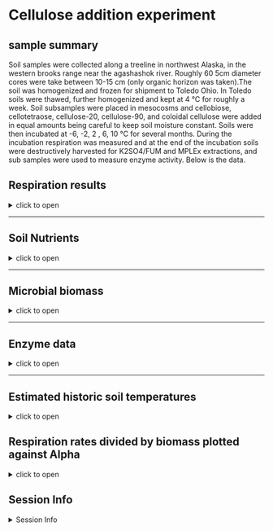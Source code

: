 Cellulose addition experiment
================

## sample summary

Soil samples were collected along a treeline in northwest Alaska, in the
western brooks range near the agashashok river. Roughly 60 5cm diameter
cores were take between 10-15 cm (only organic horizon was taken).The
soil was homogenized and frozen for shipment to Toledo Ohio. In Toledo
soils were thawed, further homogenized and kept at 4 °C for roughly a
week. Soil subsamples were placed in mesocosms and cellobiose,
cellotetraose, cellulose-20, cellulose-90, and coloidal cellulose were
added in equal amounts being careful to keep soil moisture constant.
Soils were then incubated at -6, -2, 2 , 6, 10 °C for several months.
During the incubation respiration was measured and at the end of the
incubation soils were destructively harvested for K2SO4/FUM and MPLEx
extractions, and sub samples were used to measure enzyme activity. Below
is the data.

## Respiration results

<details>
<summary>
click to open
</summary>

Respiration measurements were taken daily during the incubation using a
Li-850 bench top respiration unit. Below are the respiration rates for
each sample, as well as the calculates accumulative respiration rates.

<img src="CelluloseAddition_report_files/figure-gfm/unnamed-chunk-1-1.png" width="100%" /><img src="CelluloseAddition_report_files/figure-gfm/unnamed-chunk-1-2.png" width="100%" /><img src="CelluloseAddition_report_files/figure-gfm/unnamed-chunk-1-3.png" width="100%" /><img src="CelluloseAddition_report_files/figure-gfm/unnamed-chunk-1-4.png" width="100%" /><img src="CelluloseAddition_report_files/figure-gfm/unnamed-chunk-1-5.png" width="100%" />

</details>

------------------------------------------------------------------------

## Soil Nutrients

<details>
<summary>
click to open
</summary>

Soil K2SO4 extracts were utilized to measure ammonium, Nitrate, Total
free primary amines, phosphate, Total reducing sugars. Below is the
concentration data.

<img src="CelluloseAddition_report_files/figure-gfm/unnamed-chunk-2-1.png" width="50%" /><img src="CelluloseAddition_report_files/figure-gfm/unnamed-chunk-2-2.png" width="50%" /><img src="CelluloseAddition_report_files/figure-gfm/unnamed-chunk-2-3.png" width="50%" /><img src="CelluloseAddition_report_files/figure-gfm/unnamed-chunk-2-4.png" width="50%" /><img src="CelluloseAddition_report_files/figure-gfm/unnamed-chunk-2-5.png" width="50%" /><img src="CelluloseAddition_report_files/figure-gfm/unnamed-chunk-2-6.png" width="50%" /><img src="CelluloseAddition_report_files/figure-gfm/unnamed-chunk-2-7.png" width="50%" /><img src="CelluloseAddition_report_files/figure-gfm/unnamed-chunk-2-8.png" width="50%" /><img src="CelluloseAddition_report_files/figure-gfm/unnamed-chunk-2-9.png" width="50%" /><img src="CelluloseAddition_report_files/figure-gfm/unnamed-chunk-2-10.png" width="50%" />
</details>

------------------------------------------------------------------------

## Microbial biomass

<details>
<summary>
click to open
</summary>

Soil K2SO4 extracts and fumigated K2SO4 extracts were utilized to
measure microbial biomass in the soils at the end of the incubation.

<img src="CelluloseAddition_report_files/figure-gfm/unnamed-chunk-3-1.png" width="50%" /><img src="CelluloseAddition_report_files/figure-gfm/unnamed-chunk-3-2.png" width="50%" /><img src="CelluloseAddition_report_files/figure-gfm/unnamed-chunk-3-3.png" width="50%" /><img src="CelluloseAddition_report_files/figure-gfm/unnamed-chunk-3-4.png" width="50%" />
</details>

------------------------------------------------------------------------

## Enzyme data

<details>
<summary>
click to open
</summary>

### Cellulases and hemicellulases

<details>
<summary>
click to open
</summary>

Cellulases and hemicellulase activity. This includes several downstream
enzymes as well as upstream endo enzymes.

![](CelluloseAddition_report_files/figure-gfm/unnamed-chunk-4-1.png)<!-- -->![](CelluloseAddition_report_files/figure-gfm/unnamed-chunk-4-2.png)<!-- -->![](CelluloseAddition_report_files/figure-gfm/unnamed-chunk-4-3.png)<!-- -->![](CelluloseAddition_report_files/figure-gfm/unnamed-chunk-4-4.png)<!-- -->![](CelluloseAddition_report_files/figure-gfm/unnamed-chunk-4-5.png)<!-- -->![](CelluloseAddition_report_files/figure-gfm/unnamed-chunk-4-6.png)<!-- -->![](CelluloseAddition_report_files/figure-gfm/unnamed-chunk-4-7.png)<!-- -->![](CelluloseAddition_report_files/figure-gfm/unnamed-chunk-4-8.png)<!-- -->![](CelluloseAddition_report_files/figure-gfm/unnamed-chunk-4-9.png)<!-- -->![](CelluloseAddition_report_files/figure-gfm/unnamed-chunk-4-10.png)<!-- -->![](CelluloseAddition_report_files/figure-gfm/unnamed-chunk-4-11.png)<!-- -->![](CelluloseAddition_report_files/figure-gfm/unnamed-chunk-4-12.png)<!-- -->![](CelluloseAddition_report_files/figure-gfm/unnamed-chunk-4-13.png)<!-- -->![](CelluloseAddition_report_files/figure-gfm/unnamed-chunk-4-14.png)<!-- -->![](CelluloseAddition_report_files/figure-gfm/unnamed-chunk-4-15.png)<!-- -->![](CelluloseAddition_report_files/figure-gfm/unnamed-chunk-4-16.png)<!-- -->![](CelluloseAddition_report_files/figure-gfm/unnamed-chunk-4-17.png)<!-- -->
</details>

### Nutrient and oxidative enzymes

<details>
<summary>
click to open
</summary>

Nutrient (nitrogen and phosphorus) acquiring enzyme activity

<img src="CelluloseAddition_report_files/figure-gfm/unnamed-chunk-5-1.png" width="50%" /><img src="CelluloseAddition_report_files/figure-gfm/unnamed-chunk-5-2.png" width="50%" /><img src="CelluloseAddition_report_files/figure-gfm/unnamed-chunk-5-3.png" width="50%" /><img src="CelluloseAddition_report_files/figure-gfm/unnamed-chunk-5-4.png" width="50%" /><img src="CelluloseAddition_report_files/figure-gfm/unnamed-chunk-5-5.png" width="50%" /><img src="CelluloseAddition_report_files/figure-gfm/unnamed-chunk-5-6.png" width="50%" /><img src="CelluloseAddition_report_files/figure-gfm/unnamed-chunk-5-7.png" width="50%" /><img src="CelluloseAddition_report_files/figure-gfm/unnamed-chunk-5-8.png" width="50%" /><img src="CelluloseAddition_report_files/figure-gfm/unnamed-chunk-5-9.png" width="50%" /><img src="CelluloseAddition_report_files/figure-gfm/unnamed-chunk-5-10.png" width="50%" /><img src="CelluloseAddition_report_files/figure-gfm/unnamed-chunk-5-11.png" width="50%" /><img src="CelluloseAddition_report_files/figure-gfm/unnamed-chunk-5-12.png" width="50%" />
</details>

### Enzyme metrics

<details>
<summary>
click to open
</summary>

several calculated metrics

<img src="CelluloseAddition_report_files/figure-gfm/unnamed-chunk-6-1.png" width="50%" /><img src="CelluloseAddition_report_files/figure-gfm/unnamed-chunk-6-2.png" width="50%" /><img src="CelluloseAddition_report_files/figure-gfm/unnamed-chunk-6-3.png" width="50%" /><img src="CelluloseAddition_report_files/figure-gfm/unnamed-chunk-6-4.png" width="50%" /><img src="CelluloseAddition_report_files/figure-gfm/unnamed-chunk-6-5.png" width="50%" /><img src="CelluloseAddition_report_files/figure-gfm/unnamed-chunk-6-6.png" width="50%" /><img src="CelluloseAddition_report_files/figure-gfm/unnamed-chunk-6-7.png" width="50%" /><img src="CelluloseAddition_report_files/figure-gfm/unnamed-chunk-6-8.png" width="50%" />

<img src="CelluloseAddition_report_files/figure-gfm/unnamed-chunk-7-1.png" width="100%" /><img src="CelluloseAddition_report_files/figure-gfm/unnamed-chunk-7-2.png" width="100%" /><img src="CelluloseAddition_report_files/figure-gfm/unnamed-chunk-7-3.png" width="100%" /><img src="CelluloseAddition_report_files/figure-gfm/unnamed-chunk-7-4.png" width="100%" /><img src="CelluloseAddition_report_files/figure-gfm/unnamed-chunk-7-5.png" width="100%" />

<img src="CelluloseAddition_report_files/figure-gfm/unnamed-chunk-8-1.png" width="100%" />

<img src="CelluloseAddition_report_files/figure-gfm/unnamed-chunk-9-1.png" width="100%" />
</details>
</details>

------------------------------------------------------------------------

## Estimated historic soil temperatures

<details>
<summary>
click to open
</summary>

Soil temperature estimates were constructed by correlating several years
of soil measurements to air temperatures from Kotzebue AK. Then using
this relationship soil temperature estimates were constructed from the
years before soil measurements were taken.

<img src="CelluloseAddition_report_files/figure-gfm/unnamed-chunk-10-1.png" width="100%" /><img src="CelluloseAddition_report_files/figure-gfm/unnamed-chunk-10-2.png" width="100%" />
</details>

## Respiration rates divided by biomass plotted against Alpha

<details>
<summary>
click to open
</summary>
<img src="CelluloseAddition_report_files/figure-gfm/unnamed-chunk-11-1.png" width="100%" /><img src="CelluloseAddition_report_files/figure-gfm/unnamed-chunk-11-2.png" width="100%" /><img src="CelluloseAddition_report_files/figure-gfm/unnamed-chunk-11-3.png" width="100%" />
</details>

## Session Info

<details>
<summary>
Session Info
</summary>

Date run: 2025-01-23

    ## R version 4.3.2 (2023-10-31 ucrt)
    ## Platform: x86_64-w64-mingw32/x64 (64-bit)
    ## Running under: Windows 11 x64 (build 22631)
    ## 
    ## Matrix products: default
    ## 
    ## 
    ## locale:
    ## [1] LC_COLLATE=English_United States.utf8 
    ## [2] LC_CTYPE=English_United States.utf8   
    ## [3] LC_MONETARY=English_United States.utf8
    ## [4] LC_NUMERIC=C                          
    ## [5] LC_TIME=English_United States.utf8    
    ## 
    ## time zone: America/Los_Angeles
    ## tzcode source: internal
    ## 
    ## attached base packages:
    ## [1] grid      stats     graphics  grDevices utils     datasets  methods  
    ## [8] base     
    ## 
    ## other attached packages:
    ##  [1] lsmeans_2.30-0     emmeans_1.10.6     gridExtra_2.3      cowplot_1.1.1     
    ##  [5] agricolae_1.3-7    doBy_4.6.24        ggpubr_0.6.0       pracma_2.4.4      
    ##  [9] reshape2_1.4.4     ggbiplot_0.55      scales_1.3.0       vegan_2.6-4       
    ## [13] lattice_0.21-9     permute_0.9-7      lubridate_1.9.3    forcats_1.0.0     
    ## [17] stringr_1.5.1      purrr_1.0.2        readr_2.1.4        tidyr_1.3.0       
    ## [21] tibble_3.2.1       ggplot2_3.4.4      tidyverse_2.0.0    dplyr_1.1.4       
    ## [25] plyr_1.8.9         tarchetypes_0.11.0 targets_1.9.1     
    ## 
    ## loaded via a namespace (and not attached):
    ##  [1] tidyselect_1.2.1     farver_2.1.1         fastmap_1.2.0       
    ##  [4] TH.data_1.1-2        digest_0.6.33        base64url_1.4       
    ##  [7] timechange_0.2.0     estimability_1.5.1   lifecycle_1.0.4     
    ## [10] secretbase_1.0.3     Deriv_4.1.6          cluster_2.1.4       
    ## [13] survival_3.5-7       processx_3.8.2       magrittr_2.0.3      
    ## [16] compiler_4.3.2       rlang_1.1.2          tools_4.3.2         
    ## [19] igraph_2.1.2         yaml_2.3.7           data.table_1.14.8   
    ## [22] knitr_1.45           ggsignif_0.6.4       labeling_0.4.3      
    ## [25] abind_1.4-8          multcomp_1.4-26      withr_3.0.2         
    ## [28] AlgDesign_1.2.1      xtable_1.8-4         colorspace_2.1-0    
    ## [31] MASS_7.3-60          cli_3.6.1            mvtnorm_1.2-4       
    ## [34] rmarkdown_2.29       generics_0.1.3       rstudioapi_0.17.1   
    ## [37] modelr_0.1.11        tzdb_0.4.0           splines_4.3.2       
    ## [40] parallel_4.3.2       vctrs_0.6.4          boot_1.3-28.1       
    ## [43] Matrix_1.6-1.1       sandwich_3.1-1       carData_3.0-5       
    ## [46] car_3.1-2            callr_3.7.6          hms_1.1.3           
    ## [49] rstatix_0.7.2        glue_1.6.2           codetools_0.2-19    
    ## [52] ps_1.8.1             stringi_1.8.2        gtable_0.3.6        
    ## [55] munsell_0.5.1        pillar_1.10.0        htmltools_0.5.8.1   
    ## [58] R6_2.5.1             microbenchmark_1.5.0 evaluate_1.0.1      
    ## [61] highr_0.11           backports_1.4.1      broom_1.0.7         
    ## [64] Rcpp_1.0.11          coda_0.19-4.1        nlme_3.1-163        
    ## [67] mgcv_1.9-0           xfun_0.41            fs_1.6.5            
    ## [70] zoo_1.8-12           pkgconfig_2.0.3

</details>
